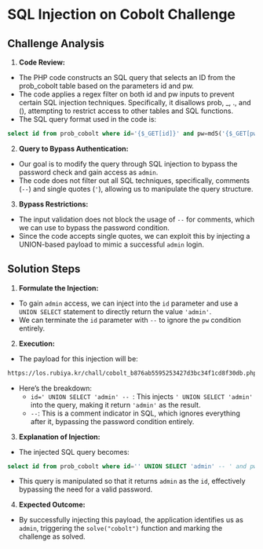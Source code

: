 # SQL Injection on Cobolt Challenge
## Challenge Analysis
1. **Code Review:**
- The PHP code constructs an SQL query that selects an ID from the prob_cobolt table based on the parameters id and pw.
- The code applies a regex filter on both id and pw inputs to prevent certain SQL injection techniques. Specifically, it disallows prob, _, ., and (), attempting to restrict access to other tables and SQL functions.
- The SQL query format used in the code is:
```sql
select id from prob_cobolt where id='{$_GET[id]}' and pw=md5('{$_GET[pw]}')
```
2. **Query to Bypass Authentication:**
- Our goal is to modify the query through SQL injection to bypass the password check and gain access as `admin`.
- The code does not filter out all SQL techniques, specifically, comments (`--`) and single quotes (`'`), allowing us to manipulate the query structure.
3. **Bypass Restrictions:**
- The input validation does not block the usage of `--` for comments, which we can use to bypass the password condition.
- Since the code accepts single quotes, we can exploit this by injecting a UNION-based payload to mimic a successful `admin` login.

## Solution Steps
1. **Formulate the Injection:**
- To gain `admin` access, we can inject into the `id` parameter and use a `UNION SELECT` statement to directly return the value `'admin'`.
- We can terminate the `id` parameter with `--` to ignore the `pw` condition entirely.
2. **Execution:**
- The payload for this injection will be:
```bash
https://los.rubiya.kr/chall/cobolt_b876ab5595253427d3bc34f1cd8f30db.php?id=' UNION SELECT 'admin' -- ' &pw=anything
```

- Here’s the breakdown:
    - `id=' UNION SELECT 'admin' -- `: This injects `' UNION SELECT 'admin'` into the query, making it return `'admin'` as the result.
    - `--`: This is a comment indicator in SQL, which ignores everything after it, bypassing the password condition entirely.
3. **Explanation of Injection:**
- The injected SQL query becomes:
```sql
select id from prob_cobolt where id='' UNION SELECT 'admin' -- ' and pw=md5('anything')
```
- This query is manipulated so that it returns `admin` as the `id`, effectively bypassing the need for a valid password.

4. **Expected Outcome:**
- By successfully injecting this payload, the application identifies us as `admin`, triggering the `solve("cobolt")` function and marking the challenge as solved.
